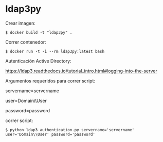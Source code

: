 # ldap3py

Crear imagen:

~~~
$ docker build -t "ldap3py" .
~~~

Correr contenedor:

~~~
$ docker run -t -i --rm ldap3py:latest bash
~~~

Autenticación Active Directory:

https://ldap3.readthedocs.io/tutorial_intro.html#logging-into-the-server

Argumentos requeridos para correr script:

servername=servername

user=Domain\\\User

password=password

correr script:

~~~
$ python ldap3_authentication.py servername='servername' user='Domain\\User' password='password'
~~~
